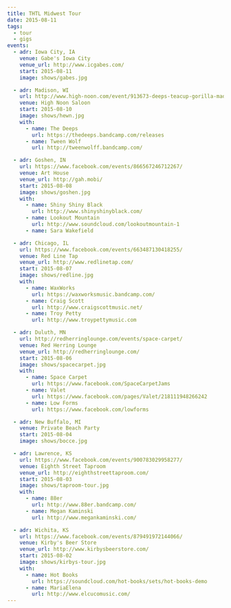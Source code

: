 ```yaml
---
title: THTL Midwest Tour
date: 2015-08-11
tags:
  - tour
  - gigs
events:
  - adr: Iowa City, IA
    venue: Gabe's Iowa City
    venue_url: http://www.icgabes.com/
    start: 2015-08-11
    image: shows/gabes.jpg

  - adr: Madison, WI
    url: http://www.high-noon.com/event/913673-deeps-teacup-gorilla-madison/
    venue: High Noon Saloon
    start: 2015-08-10
    image: shows/hewn.jpg
    with:
      - name: The Deeps
        url: https://thedeeps.bandcamp.com/releases
      - name: Tween Wolf
        url: http://tweenwolff.bandcamp.com/

  - adr: Goshen, IN
    url: https://www.facebook.com/events/866567246712267/
    venue: Art House
    venue_url: http://gah.mobi/
    start: 2015-08-08
    image: shows/goshen.jpg
    with:
      - name: Shiny Shiny Black
        url: http://www.shinyshinyblack.com/
      - name: Lookout Mountain
        url: http://www.soundcloud.com/lookoutmountain-1
      - name: Sara Wakefield

  - adr: Chicago, IL
    url: https://www.facebook.com/events/663487130418255/
    venue: Red Line Tap
    venue_url: http://www.redlinetap.com/
    start: 2015-08-07
    image: shows/redline.jpg
    with:
      - name: WaxWorks
        url: https://waxworksmusic.bandcamp.com/
      - name: Craig Scott
        url: http://www.craigscottmusic.net/
      - name: Troy Petty
        url: http://www.troypettymusic.com

  - adr: Duluth, MN
    url: http://redherringlounge.com/events/space-carpet/
    venue: Red Herring Lounge
    venue_url: http://redherringlounge.com/
    start: 2015-08-06
    image: shows/spacecarpet.jpg
    with:
      - name: Space Carpet
        url: https://www.facebook.com/SpaceCarpetJams
      - name: Valet
        url: https://www.facebook.com/pages/Valet/218111948266242
      - name: Low Forms
        url: https://www.facebook.com/lowforms

  - adr: New Buffalo, MI
    venue: Private Beach Party
    start: 2015-08-04
    image: shows/bocce.jpg

  - adr: Lawrence, KS
    url: https://www.facebook.com/events/900783029958277/
    venue: Eighth Street Taproom
    venue_url: http://eighthstreettaproom.com/
    start: 2015-08-03
    image: shows/taproom-tour.jpg
    with:
      - name: 88er
        url: http://www.88er.bandcamp.com/
      - name: Megan Kaminski
        url: http://www.megankaminski.com/

  - adr: Wichita, KS
    url: https://www.facebook.com/events/879491972144066/
    venue: Kirby's Beer Store
    venue_url: http://www.kirbysbeerstore.com/
    start: 2015-08-02
    image: shows/kirbys-tour.jpg
    with:
      - name: Hot Books
        url: https://soundcloud.com/hot-books/sets/hot-books-demo
      - name: MariaElena
        url: http://www.elcucomusic.com/
---
```

